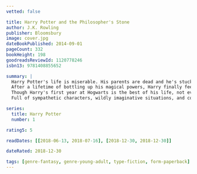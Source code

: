 ```yaml
---
vetted: false

title: Harry Potter and the Philosopher's Stone
author: J.K. Rowling
publisher: Bloomsbury
image: cover.jpg
dateBookPublished: 2014-09-01
pageCount: 332
bookHeight: 198
goodreadsReviewId: 1120778246
isbn13: 9781408855652

summary: |
  Harry Potter's life is miserable. His parents are dead and he's stuck with his heartless relatives, who force him to live in a tiny closet under the stairs. But his fortune changes when he receives a letter that tells him the truth about himself: he's a wizard. A mysterious visitor rescues him from his relatives and takes him to his new home, Hogwarts School of Witchcraft and Wizardry.
  After a lifetime of bottling up his magical powers, Harry finally feels like a normal kid. But even within the Wizarding community, he is special. He is the boy who lived: the only person to have ever survived a killing curse inflicted by the evil Lord Voldemort, who launched a brutal takeover of the Wizarding world, only to vanish after failing to kill Harry.
  Though Harry's first year at Hogwarts is the best of his life, not everything is perfect. There is a dangerous secret object hidden within the castle walls, and Harry believes it's his responsibility to prevent it from falling into evil hands. But doing so will bring him into contact with forces more terrifying than he ever could have imagined.
  Full of sympathetic characters, wildly imaginative situations, and countless exciting details, the first installment in the series assembles an unforgettable magical world and sets the stage for many high-stakes adventures to come.

series:
  title: Harry Potter
  number: 1

rating5: 5

readDates: [[2018-06-13, 2018-07-16], [2018-12-30, 2018-12-30]]

dateRated: 2018-12-30

tags: [genre-fantasy, genre-young-adult, type-fiction, form-paperback]
---
```

